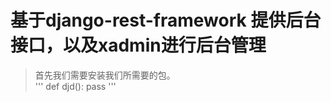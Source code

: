 # 基于django-rest-framework 提供后台接口，以及xadmin进行后台管理
>首先我们需要安装我们所需要的包。    
    '''
    def djd():
        pass
    '''
